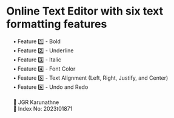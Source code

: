 # Online Text Editor with six text formatting features
&emsp; • Feature 1️⃣ - Bold<br>
&emsp; • Feature 2️⃣ - Underline<br>
&emsp; • Feature 3️⃣ - Italic<br>
&emsp; • Feature 4️⃣ - Font Color<br>
&emsp; • Feature 5️⃣ - Text Alignment (Left, Right, Justify, and Center)<br>
&emsp; • Feature 6️⃣ - Undo and Redo<br>
<br>
&emsp; 🔰 JGR Karunathne<br>
&emsp; 🔰 Index No: 2023t01871
